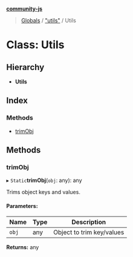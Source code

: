 **[community-js](../README.md)**

> [Globals](../README.md) / ["utils"](../modules/_utils_.md) / Utils

# Class: Utils

## Hierarchy

* **Utils**

## Index

### Methods

* [trimObj](_utils_.utils.md#trimobj)

## Methods

### trimObj

▸ `Static`**trimObj**(`obj`: any): any

Trims object keys and values.

#### Parameters:

Name | Type | Description |
------ | ------ | ------ |
`obj` | any | Object to trim key/values  |

**Returns:** any
